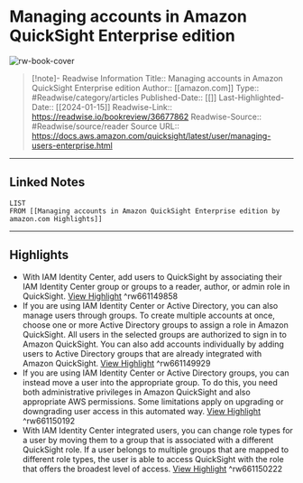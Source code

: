 # Managing accounts in Amazon QuickSight Enterprise edition

![rw-book-cover](https://readwise-assets.s3.amazonaws.com/static/images/article3.5c705a01b476.png)
<br>
>[!note]- Readwise Information
>Title:: Managing accounts in Amazon QuickSight Enterprise edition
>Author:: [[amazon.com]]
>Type:: #Readwise/category/articles
>Published-Date:: [[]]
>Last-Highlighted-Date:: [[2024-01-15]]
>Readwise-Link:: https://readwise.io/bookreview/36677862
>Readwise-Source:: #Readwise/source/reader
>Source URL:: https://docs.aws.amazon.com/quicksight/latest/user/managing-users-enterprise.html
--- 

## Linked Notes
```dataview
LIST
FROM [[Managing accounts in Amazon QuickSight Enterprise edition by amazon.com Highlights]]
```

---

## Highlights
- With IAM Identity Center, add users to QuickSight by associating their IAM Identity Center group or groups to a reader, author, or admin role in QuickSight. [View Highlight](https://readwise.io/open/661149858) ^rw661149858
- If you are using IAM Identity Center or Active Directory, you can also manage users through groups. To create multiple accounts at once, choose one or more Active Directory groups to assign a role in Amazon QuickSight. All users in the selected groups are authorized to sign in to Amazon QuickSight. You can also add accounts individually by adding users to Active Directory groups that are already integrated with Amazon QuickSight. [View Highlight](https://readwise.io/open/661149929) ^rw661149929
- If you are using IAM Identity Center or Active Directory groups, you can instead move a user into the appropriate group. To do this, you need both administrative privileges in Amazon QuickSight and also appropriate AWS permissions. Some limitations apply on upgrading or downgrading user access in this automated way. [View Highlight](https://readwise.io/open/661150192) ^rw661150192
- With IAM Identity Center integrated users, you can change role types for a user by moving them to a group that is associated with a different QuickSight role. If a user belongs to multiple groups that are mapped to different role types, the user is able to access QuickSight with the role that offers the broadest level of access. [View Highlight](https://readwise.io/open/661150222) ^rw661150222
